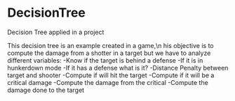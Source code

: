 # DecisionTree
 Decision Tree applied in a project

This decision tree is an example created in a game,\n
  his objective is to compute the damage from a shotter in a target
  but we have to analyze different variables:
  -Know if the target is behind a defense
  -If it is in hunkerdown mode
  -If it has a defense what is it?
  -Distance Penalty between target and shooter
  -Compute if will hit the target
  -Compute if it will be a critical damage
  -Compute the damage from the critical
  -Compute the damage done to the target
 
